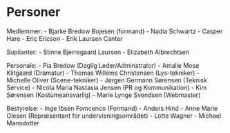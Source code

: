 # Personer
Medlemmer:
    - Bjarke Bredow Bojesen (formand)
    - Nadia Schwartz
    - Casper Hare
    - Eric Ericson
    - Erik Laursen Canter

Suplianter:
    - Stinne Bjerregaard Laursen
    - Elizabeth Albrechtsen

Personale:
    - Pia Bredow (Daglig Leder/Adminstrator)
    - Amalie Mose Klitgaard (Dramatur)
    - Thomas Willems Christensen (Lys-tekniker)
    - Michelle Oliver (Scene-tekniker)
    - Jørgen Germann Sørensen (Teknisk Service)
    - Nicola Maria Nastasia Jensen (PR og Kommunikation)
    - Kim Sørensen (Kostumeansvarlig)
    - Marie Lynge Svendsen (Webmaster)

Bestyrelse:
    - Inge Ibsen Fomcenco (Formand)
    - Anders Hind 
    - Anne Marie Olesen (Repræsentant for undervisningsområdet)
    - Lotte Wagner
    - Michael Mansdotter
